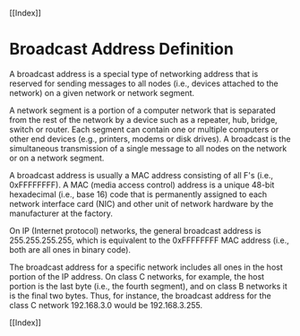 [[Index]] 

# Broadcast Address Definition

A broadcast address is a special type of networking address that is reserved for sending messages to all nodes (i.e., devices attached to the network) on a given network or network segment.

A network segment is a portion of a computer network that is separated from the rest of the network by a device such as a repeater, hub, bridge, switch or router. Each segment can contain one or multiple computers or other end devices (e.g., printers, modems or disk drives). A broadcast is the simultaneous transmission of a single message to all nodes on the network or on a network segment.

A broadcast address is usually a MAC address consisting of all F's (i.e., 0xFFFFFFFF). A MAC (media access control) address is a unique 48-bit hexadecimal (i.e., base 16) code that is permanently assigned to each network interface card (NIC) and other unit of network hardware by the manufacturer at the factory.

On IP (Internet protocol) networks, the general broadcast address is 255.255.255.255, which is equivalent to the 0xFFFFFFFF MAC address (i.e., both are all ones in binary code).

The broadcast address for a specific network includes all ones in the host portion of the IP address. On class C networks, for example, the host portion is the last byte (i.e., the fourth segment), and on class B networks it is the final two bytes. Thus, for instance, the broadcast address for the class C network 192.168.3.0 would be 192.168.3.255.

[[Index]] 